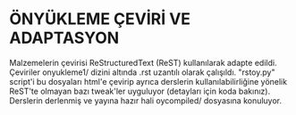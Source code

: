 ÖNYÜKLEME ÇEVİRİ VE ADAPTASYON
===============================
Malzemelerin çevirisi ReStructuredText (ReST) kullanılarak adapte edildi. Çeviriler onyukleme1/ dizini altında .rst uzantılı olarak çalışıldı. "rstoy.py"  script'i bu dosyaları html'e çevirip ayrıca derslerin kullanılabilirliğine yönelik ReST'te olmayan bazı tweak'ler uyguluyor (detayları için koda bakınız). Derslerin derlenmiş ve yayına hazır hali oycompiled/ dosyasına konuluyor.
